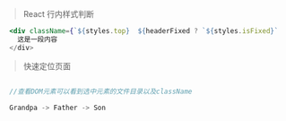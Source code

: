 > React 行内样式判断

```jsx
  <div className={`${styles.top}  ${headerFixed ? `${styles.isFixed}` : '}`}>
    这是一段内容
  </div>
```

> 快速定位页面

```js
  
  //查看DOM元素可以看到选中元素的文件目录以及className
  
  Grandpa -> Father -> Son

```